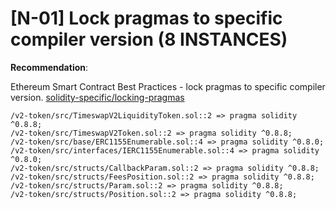 # [N-01] Lock pragmas to specific compiler version (8 INSTANCES)

**Recommendation**:

Ethereum Smart Contract Best Practices - lock pragmas to specific compiler version.
[solidity-specific/locking-pragmas](https://consensys.github.io/smart-contract-best-practices/development-recommendations/solidity-specific/locking-pragmas/)

```
/v2-token/src/TimeswapV2LiquidityToken.sol::2 => pragma solidity ^0.8.8;
/v2-token/src/TimeswapV2Token.sol::2 => pragma solidity ^0.8.8;
/v2-token/src/base/ERC1155Enumerable.sol::4 => pragma solidity ^0.8.0;
/v2-token/src/interfaces/IERC1155Enumerable.sol::4 => pragma solidity ^0.8.0;
/v2-token/src/structs/CallbackParam.sol::2 => pragma solidity ^0.8.8;
/v2-token/src/structs/FeesPosition.sol::2 => pragma solidity ^0.8.8;
/v2-token/src/structs/Param.sol::2 => pragma solidity ^0.8.8;
/v2-token/src/structs/Position.sol::2 => pragma solidity ^0.8.8;
```
